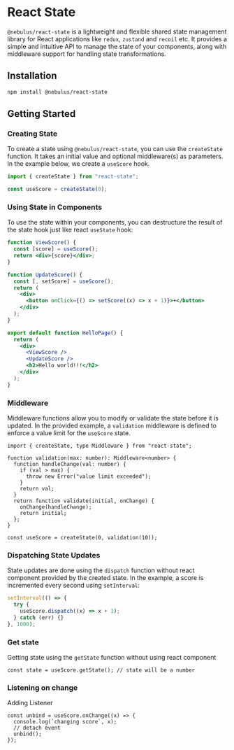 # React State

`@nebulus/react-state` is a lightweight and flexible shared state management library for React applications like `redux`, `zustand` and `recoil` etc. It provides a simple and intuitive API to manage the state of your components, along with middleware support for handling state transformations.

## Installation

```bash
npm install @nebulus/react-state
```

## Getting Started

### Creating State

To create a state using `@nebulus/react-state`, you can use the `createState` function. It takes an initial value and optional middleware(s) as parameters. In the example below, we create a `useScore` hook.

```jsx
import { createState } from "react-state";

const useScore = createState(0);
```

### Using State in Components

To use the state within your components, you can destructure the result of the state hook just like react `useState` hook:

```jsx
function ViewScore() {
  const [score] = useScore();
  return <div>{score}</div>;
}

function UpdateScore() {
  const [, setScore] = useScore();
  return (
    <div>
      <button onClick={() => setScore((x) => x + 1)}>+</button>
    </div>
  );
}

export default function HelloPage() {
  return (
    <div>
      <ViewScore />
      <UpdateScore />
      <h2>Hello world!!!</h2>
    </div>
  );
}
```

### Middleware

Middleware functions allow you to modify or validate the state before it is updated. In the provided example, a `validation` middleware is defined to enforce a value limit for the `useScore` state.

```tsx
import { createState, type Middleware } from "react-state";

function validation(max: number): Middleware<number> {
  function handleChange(val: number) {
    if (val > max) {
      throw new Error("value limit exceeded");
    }
    return val;
  }
  return function validate(initial, onChange) {
    onChange(handleChange);
    return initial;
  };
}

const useScore = createState(0, validation(10));
```

### Dispatching State Updates

State updates are done using the `dispatch` function without react component provided by the created state. In the example, a score is incremented every second using `setInterval`:

```jsx
setInterval(() => {
  try {
    useScore.dispatch((x) => x + 1);
  } catch (err) {}
}, 1000);
```

### Get state

Getting state using the `getState` function without using react component

```tsx
const state = useScore.getState(); // state will be a number
```

### Listening on change

Adding Listener

```tsx
const unbind = useScore.onChange((x) => {
  console.log(`changing score`, x);
  // detach event
  unbind();
});
```
